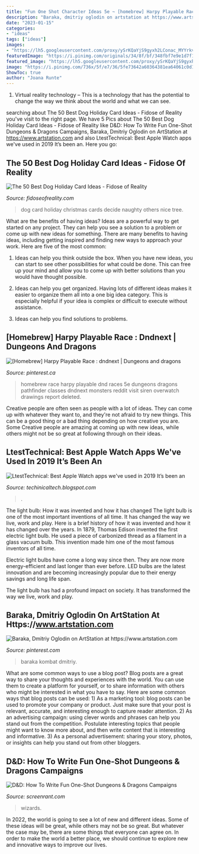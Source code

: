 ```yaml
---
title: "Fun One Shot Character Ideas 5e ~ [homebrew] Harpy Playable Race : Dndnext"
description: "Baraka, dmitriy oglodin on artstation at https://www.artstation.com"
date: "2023-01-15"
categories:
- "ideas"
tags: ["ideas"]
images:
- "https://lh5.googleusercontent.com/proxy/ySrKQaYjS9gyxh2LConac_MYYrkvyv99GhyQxVgDM9BghxFyJWdhKaaCnlq7_YRFvAjaE0W3Xm9NYb787dQylNm0D_PfdJZh3_w3sNhGYA=w1200-h630-p-k-no-nu"
featuredImage: "https://i.pinimg.com/originals/34/8f/bf/348fbf7e9e1d7f1647cd58c90726334b.png"
featured_image: "https://lh5.googleusercontent.com/proxy/ySrKQaYjS9gyxh2LConac_MYYrkvyv99GhyQxVgDM9BghxFyJWdhKaaCnlq7_YRFvAjaE0W3Xm9NYb787dQylNm0D_PfdJZh3_w3sNhGYA=w1200-h630-p-k-no-nu"
image: "https://i.pinimg.com/736x/5f/e7/36/5fe73642a60364381ea64061c0d1d211.jpg"
ShowToc: true
author: "Joana Runte"
---
```



1. Virtual reality technology – This is a technology that has the potential to change the way we think about the world and what we can see.

	

		
searching about The 50 Best Dog Holiday Card Ideas - Fidose of Reality you've visit to the right page. We have 5 Pics about The 50 Best Dog Holiday Card Ideas - Fidose of Reality like D&amp;D: How To Write Fun One-Shot Dungeons &amp; Dragons Campaigns, Baraka, Dmitriy Oglodin on ArtStation at https://www.artstation.com and also LtestTechnical: Best Apple Watch apps we&#039;ve used in 2019 It’s been an. Here you go:
		
    
## The 50 Best Dog Holiday Card Ideas - Fidose Of Reality

<img loading=lazy src="https://fidoseofreality.com/wp-content/uploads/2015/11/pets16-1024x682.jpg" onerror="this.onerror=null;this.src='https://tse2.mm.bing.net/th?id=OIP.gh4ZVEHVjf1RCaJw17BWKgHaE7&amp;pid=15.1';" alt="The 50 Best Dog Holiday Card Ideas - Fidose of Reality">

_Source: fidoseofreality.com_

>dog card holiday christmas cards decide naughty others nice tree. 

	

What are the benefits of having ideas?
Ideas are a powerful way to get started on any project. They can help you see a solution to a problem or come up with new ideas for something. There are many benefits to having ideas, including getting inspired and finding new ways to approach your work. Here are five of the most common: 
1. Ideas can help you think outside the box. When you have new ideas, you can start to see other possibilities for what could be done. This can free up your mind and allow you to come up with better solutions than you would have thought possible. 

2. Ideas can help you get organized. Having lots of different ideas makes it easier to organize them all into a one big idea category. This is especially helpful if your idea is complex or difficult to execute without assistance. 

3. Ideas can help you find solutions to problems.

    
## [Homebrew] Harpy Playable Race : Dndnext | Dungeons And Dragons

<img loading=lazy src="https://i.pinimg.com/originals/34/8f/bf/348fbf7e9e1d7f1647cd58c90726334b.png" onerror="this.onerror=null;this.src='https://tse1.mm.bing.net/th?id=OIP.fXh8k63wyipVG7zstaYcRgHaKe&amp;pid=15.1';" alt="[Homebrew] Harpy Playable Race : dndnext | Dungeons and dragons">

_Source: pinterest.ca_

>homebrew race harpy playable dnd races 5e dungeons dragons pathfinder classes dndnext monsters reddit visit siren overwatch drawings report deleted. 

	

Creative people are often seen as people with a lot of ideas. They can come up with whatever they want to, and they're not afraid to try new things. This can be a good thing or a bad thing depending on how creative you are. Some Creative people are amazing at coming up with new ideas, while others might not be so great at following through on their ideas.

    
## LtestTechnical: Best Apple Watch Apps We&#039;ve Used In 2019 It’s Been An

<img loading=lazy src="https://lh5.googleusercontent.com/proxy/ySrKQaYjS9gyxh2LConac_MYYrkvyv99GhyQxVgDM9BghxFyJWdhKaaCnlq7_YRFvAjaE0W3Xm9NYb787dQylNm0D_PfdJZh3_w3sNhGYA=w1200-h630-p-k-no-nu" onerror="this.onerror=null;this.src='https://tse2.mm.bing.net/th?id=OIP.RpA6hGS32hc2VIVNEvtmXwHaEK&amp;pid=15.1';" alt="LtestTechnical: Best Apple Watch apps we&#039;ve used in 2019 It’s been an">

_Source: techinicaltech.blogspot.com_

>. 

	

The light bulb: How it was invented and how it has changed
The light bulb is one of the most important inventions of all time. It has changed the way we live, work and play. Here is a brief history of how it was invented and how it has changed over the years.
In 1879, Thomas Edison invented the first electric light bulb. He used a piece of carbonized thread as a filament in a glass vacuum bulb. This invention made him one of the most famous inventors of all time.

Electric light bulbs have come a long way since then. They are now more energy-efficient and last longer than ever before. LED bulbs are the latest innovation and are becoming increasingly popular due to their energy savings and long life span.

The light bulb has had a profound impact on society. It has transformed the way we live, work and play.

    
## Baraka, Dmitriy Oglodin On ArtStation At Https://www.artstation.com

<img loading=lazy src="https://i.pinimg.com/736x/5f/e7/36/5fe73642a60364381ea64061c0d1d211.jpg" onerror="this.onerror=null;this.src='https://tse1.mm.bing.net/th?id=OIP.JaGRutFADC73E0UpVikfoAHaHa&amp;pid=15.1';" alt="Baraka, Dmitriy Oglodin on ArtStation at https://www.artstation.com">

_Source: pinterest.com_

>baraka kombat dmitriy. 

	

What are some common ways to use a blog post?
Blog posts are a great way to share your thoughts and experiences with the world. You can use them to create a platform for yourself, or to share information with others who might be interested in what you have to say. Here are some common ways that blog posts can be used: 1) As a marketing tool: blog posts can be used to promote your company or product. Just make sure that your post is relevant, accurate, and interesting enough to capture reader attention. 2) As an advertising campaign: using clever words and phrases can help you stand out from the competition. Postulate interesting topics that people might want to know more about, and then write content that is interesting and informative. 3) As a personal advertisement: sharing your story, photos, or insights can help you stand out from other bloggers.

    
## D&amp;D: How To Write Fun One-Shot Dungeons &amp; Dragons Campaigns

<img loading=lazy src="https://static2.srcdn.com/wordpress/wp-content/uploads/2020/11/Dungeons-and-Dragons-How-to-Make-a-Fun-One-Shot-Xanathar.jpg" onerror="this.onerror=null;this.src='https://tse2.mm.bing.net/th?id=OIP.QzEZ1XnTW9XLtyBbIoa93wHaDt&amp;pid=15.1';" alt="D&amp;D: How To Write Fun One-Shot Dungeons &amp; Dragons Campaigns">

_Source: screenrant.com_

>wizards. 

	

In 2022, the world is going to see a lot of new and different ideas. Some of these ideas will be great, while others may not be so great. But whatever the case may be, there are some things that everyone can agree on. In order to make the world a better place, we should continue to explore new and innovative ways to improve our lives.

